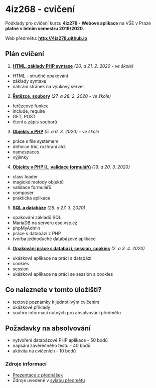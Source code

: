 # 4iz268 - cvičení

Podklady pro cvičení kurzu **4iz278 - Webové aplikace** na VŠE v Praze **platné v letním semestru 2019/2020**.

Web předmětu: **http://4iz278.github.io**

## Plán cvičení

1. **[HTML, základy PHP syntaxe](./01-html-zaklady-php/)** *(20. a 21. 2. 2020 - ve škole)*
  * HTML - stručné opakování
  * základy syntaxe
  * nahrání stránek na výukový server
2. **[Řetězce, soubory](./02-retezce-soubory)** *(27. a 28. 2. 2020 - ve škole)*
  * řetězcové funkce
  * include, require
  * GET, POST
  * čtení a zápis souborů
3. **[Objekty v PHP](./03-objekty)** *(5. a 6. 3. 2020) - ve škole*
  * práce s file systémem
  * definice tříd, rozhraní atd.
  * namespaces
  * výjimky
4. **[Objekty v PHP II., validace formulářů](./04-objekty-II-validace)** *(19. a 20. 3. 2020)*
  * class loader
  * magické metody objektů
  * validace formulářů
  * composer
  * praktická aplikace
5. **[SQL a databáze](./05-sql-databaze)** *(26. a 27. 3. 2020)*
  * opakování základů SQL
  * MariaDB na serveru eso.vse.cz
  * phpMyAdmin
  * práce s databází z PHP
  * tvorba jednoduché databázové aplikace
6. **[Opakování práce s databází, session, cookies](./06-session-cookies)** *(2. a 3. 4. 2020)*
  * ukázková aplikace na práci s databází
  * cookies
  * session  
  * ukázková aplikace na práci se session a cookies
<!--

Uživatelé (16. a 17. 4. 2020)
JSON, XML, generování PDF, maily (23. a 24. 4. 2020)
MVC nebo opakování(14. a 15. 5. 2020)

8. [Uživatelé](./08-uzivatele)
  * autorizace, autentizace
  * lokální přihlašování
9. [Uživatelé a DB](./09-uzivatele-db)
  * víceuživatelský přístup k DB
  * OAuth
  * datum a čas
10. [MVC, SEO URL, poslání e-mailu](./10-mvc)
  * návrhový vzor MVC
  * objektová tvorba aplikací
  * .htaccess
  * posílání e-mailů
11. [JSON, XML](./11-json-xml)
  * strukturované datové formáty
  * AJAX
  * mPDF
12. [CRUD aplikace](./12-crud)
  * aplikace s REST API-->

## Co naleznete v tomto úložišti?

 * textové poznámky k jednotlivým cvičením
 * ukázkové příklady
 * souhrn informací nutných pro absolvování předmětu

## Požadavky na absolvování
 * vytvoření databázové PHP aplikace - 50 bodů
 * napsání závěrečného testu - 40 bodů
 * aktivita na cvičeních - 10 bodů

### Zdroje informací
 * [Prezentace z přednášek](http://4iz278.github.io/prednasky/)
 * Zdroje uvedené v [sylabu předmětu](./sylabus.pdf)
